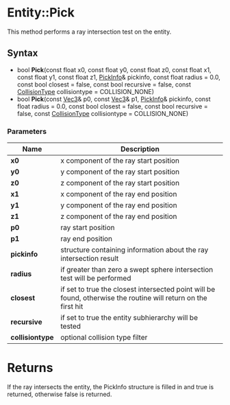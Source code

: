 # Entity::Pick #
This method performs a ray intersection test on the entity.

## Syntax ##
- bool **Pick**(const float x0, const float y0, const float z0, const float x1, const float y1, const float z1, [PickInfo](CPP_PickInfo.md)& pickinfo, const float radius = 0.0, const bool closest = false, const bool recursive = false, const [CollisionType](CPP_Constants.md) collisiontype = COLLISION_NONE)
- bool **Pick**(const [Vec3](CPP_Vec3.md)& p0, const [Vec3](CPP_Vec3.md)& p1, [PickInfo](CPP_PickInfo.md)& pickinfo, const float radius = 0.0, const bool closest = false, const bool recursive = false, const [CollisionType](CPP_Constants.md) collisiontype = COLLISION_NONE)

### Parameters ###
| Name | Description |
| --- | --- |
| **x0** | x component of the ray start position |
| **y0** | y component of the ray start position |
| **z0** | z component of the ray start position |
| **x1** | x component of the ray end position |
| **y1** | y component of the ray end position |
| **z1** | z component of the ray end position |
| **p0** | ray start position |
| **p1** | ray end position |
| **pickinfo** | structure containing information about the ray intersection result |
| **radius** | if greater than zero a swept sphere intersection test will be performed |
| **closest** | if set to true the closest intersected point will be found, otherwise the routine will return on the first hit |
| **recursive** | if set to true the entity subhierarchy will be tested |
| **collisiontype** | optional collision type filter |

# Returns #
If the ray intersects the entity, the PickInfo structure is filled in and true is returned, otherwise false is returned.
